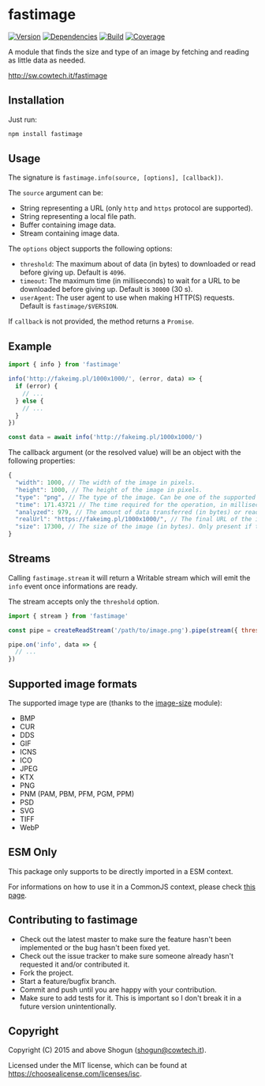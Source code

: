 # fastimage

[![Version](https://img.shields.io/npm/v/fastimage.svg)](https://npm.im/fastimage)
[![Dependencies](https://img.shields.io/librariesio/release/npm/fastimage)](https://libraries.io/npm/fastimage)
[![Build](https://github.com/ShogunPanda/fastimage/workflows/CI/badge.svg)](https://github.com/ShogunPanda/fastimage/actions?query=workflow%3ACI)
[![Coverage](https://img.shields.io/codecov/c/gh/ShogunPanda/fastimage?token=KMA8EPI3DI)](https://codecov.io/gh/ShogunPanda/fastimage)

A module that finds the size and type of an image by fetching and reading as little data as needed.

http://sw.cowtech.it/fastimage

## Installation

Just run:

```bash
npm install fastimage
```

## Usage

The signature is `fastimage.info(source, [options], [callback])`.

The `source` argument can be:

- String representing a URL (only `http` and `https` protocol are supported).
- String representing a local file path.
- Buffer containing image data.
- Stream containing image data.

The `options` object supports the following options:

- `threshold`: The maximum about of data (in bytes) to downloaded or read before giving up. Default is `4096`.
- `timeout`: The maximum time (in milliseconds) to wait for a URL to be downloaded before giving up. Default is `30000` (30 s).
- `userAgent`: The user agent to use when making HTTP(S) requests. Default is `fastimage/$VERSION`.

If `callback` is not provided, the method returns a `Promise`.

## Example

```js
import { info } from 'fastimage'

info('http://fakeimg.pl/1000x1000/', (error, data) => {
  if (error) {
    // ...
  } else {
    // ...
  }
})

const data = await info('http://fakeimg.pl/1000x1000/')
```

The callback argument (or the resolved value) will be an object with the following properties:

```js
{
  "width": 1000, // The width of the image in pixels.
  "height": 1000, // The height of the image in pixels.
  "type": "png", // The type of the image. Can be one of the supported images formats (see section below).
  "time": 171.43721 // The time required for the operation, in milliseconds.
  "analyzed": 979, // The amount of data transferred (in bytes) or read (in case of files or Buffer) to identify the image.
  "realUrl": "https://fakeimg.pl/1000x1000/", // The final URL of the image after all the redirects. Only present if the source was a URL.
  "size": 17300, // The size of the image (in bytes). Only present if the source was a URL and  if the server returned the "Content-Length" HTTP header.
}
```

## Streams

Calling `fastimage.stream` it will return a Writable stream which will emit the `info` event once informations are ready.

The stream accepts only the `threshold` option.

```js
import { stream } from 'fastimage'

const pipe = createReadStream('/path/to/image.png').pipe(stream({ threshold: 100 }))

pipe.on('info', data => {
  // ...
})
```

## Supported image formats

The supported image type are (thanks to the [image-size](https://github.com/netroy/image-size) module):

- BMP
- CUR
- DDS
- GIF
- ICNS
- ICO
- JPEG
- KTX
- PNG
- PNM (PAM, PBM, PFM, PGM, PPM)
- PSD
- SVG
- TIFF
- WebP

## ESM Only

This package only supports to be directly imported in a ESM context.

For informations on how to use it in a CommonJS context, please check [this page](https://gist.github.com/ShogunPanda/fe98fd23d77cdfb918010dbc42f4504d).

## Contributing to fastimage

- Check out the latest master to make sure the feature hasn't been implemented or the bug hasn't been fixed yet.
- Check out the issue tracker to make sure someone already hasn't requested it and/or contributed it.
- Fork the project.
- Start a feature/bugfix branch.
- Commit and push until you are happy with your contribution.
- Make sure to add tests for it. This is important so I don't break it in a future version unintentionally.

## Copyright

Copyright (C) 2015 and above Shogun (shogun@cowtech.it).

Licensed under the MIT license, which can be found at https://choosealicense.com/licenses/isc.
